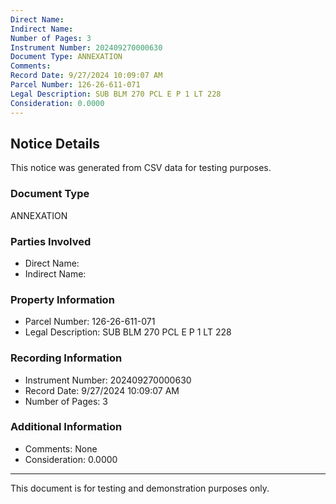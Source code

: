 ```yaml
---
Direct Name: 
Indirect Name: 
Number of Pages: 3
Instrument Number: 202409270000630
Document Type: ANNEXATION
Comments: 
Record Date: 9/27/2024 10:09:07 AM
Parcel Number: 126-26-611-071
Legal Description: SUB BLM 270 PCL E P 1 LT 228
Consideration: 0.0000
---
```


## Notice Details

This notice was generated from CSV data for testing purposes.

### Document Type
ANNEXATION

### Parties Involved
- Direct Name: 
- Indirect Name: 

### Property Information
- Parcel Number: 126-26-611-071
- Legal Description: SUB BLM 270 PCL E P 1 LT 228

### Recording Information
- Instrument Number: 202409270000630
- Record Date: 9/27/2024 10:09:07 AM
- Number of Pages: 3

### Additional Information
- Comments: None
- Consideration: 0.0000

---

This document is for testing and demonstration purposes only.

